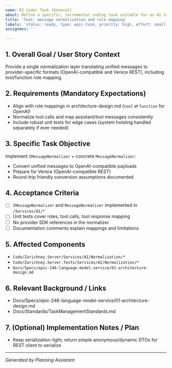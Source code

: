 ```yaml
---
name: AI Coder Task (General)
about: Define a specific, incremental coding task suitable for an AI Coder agent.
title: 'feat: message normalization and role mapping'
labels: 'status: ready, type: epic-task, priority: high, effort: small, component: api, component: testing, tech: dotnet, epic: language-model-service-v2'
assignees: ''

---
```


## 1. Overall Goal / User Story Context

Provide a single normalization layer translating unified messages to provider-specific formats (OpenAI-compatible and Venice REST), including tool/function role mapping.

## 2. Requirements (Mandatory Expectations)

- Align with role mappings in architecture-design.md (`tool` ⇄ `function` for OpenAI)
- Normalize tool calls and map assistant/tool messages consistently
- Include robust unit tests for edge cases (system hoisting handled separately if ever needed)

## 3. Specific Task Objective

Implement `IMessageNormalizer` + concrete `MessageNormalizer`:
- Convert unified messages to OpenAI-compatible payloads
- Prepare for Venice (OpenAI-compatible REST)
- Round-trip friendly conversion assumptions documented

## 4. Acceptance Criteria

- [ ] `IMessageNormalizer` and `MessageNormalizer` implemented in `/Services/AI/*`
- [ ] Unit tests cover roles, tool calls, tool response mapping
- [ ] No provider SDK references in the normalizer
- [ ] Documentation comments explain mappings and limitations

## 5. Affected Components

- `Code/Zarichney.Server/Services/AI/Normalization/*`
- `Code/Zarichney.Server.Tests/Services/AI/Normalization/*`
- `Docs/Specs/epic-246-language-model-service/01-architecture-design.md`

## 6. Relevant Background / Links

- Docs/Specs/epic-246-language-model-service/01-architecture-design.md
- Docs/Standards/TaskManagementStandards.md

## 7. (Optional) Implementation Notes / Plan

- Keep serialization-light; return simple anonymous/dynamic DTOs for REST client to serialize

---
*Generated by Planning Assistant*

